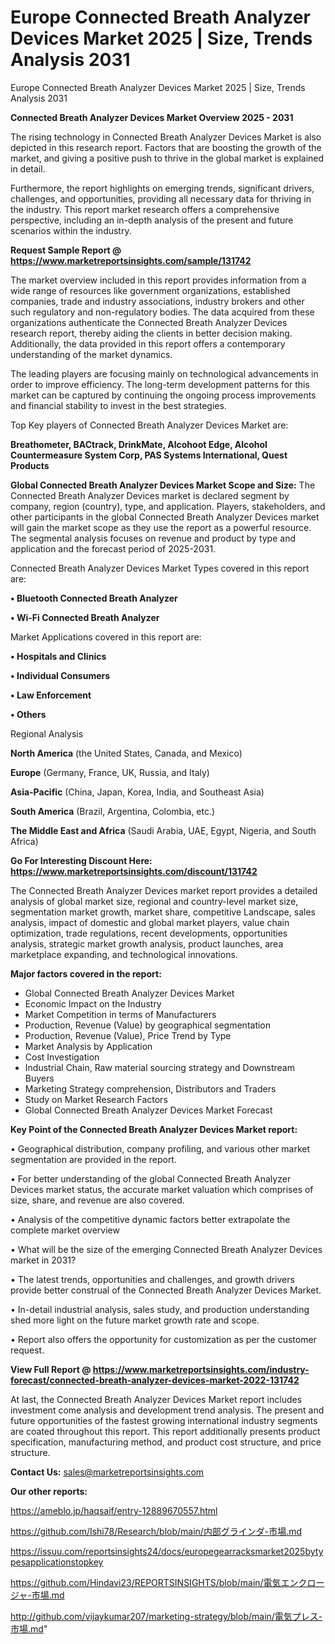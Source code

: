 # Europe Connected Breath Analyzer Devices Market 2025 | Size, Trends Analysis 2031
Europe Connected Breath Analyzer Devices Market 2025 | Size, Trends Analysis 2031

<Strong> Connected Breath Analyzer Devices Market Overview 2025 - 2031</strong>

The rising technology in Connected Breath Analyzer Devices Market is also depicted in this research report. Factors that are boosting the growth of the market, and giving a positive push to thrive in the global market is explained in detail.

Furthermore, the report highlights on emerging trends, significant drivers, challenges, and opportunities, providing all necessary data for thriving in the industry. This report market research offers a comprehensive perspective, including an in-depth analysis of the present and future scenarios within the industry.

<strong>Request Sample Report @ <a href=https://www.marketreportsinsights.com/sample/131742>https://www.marketreportsinsights.com/sample/131742</a></strong>

The market overview included in this report provides information from a wide range of resources like government organizations, established companies, trade and industry associations, industry brokers and other such regulatory and non-regulatory bodies. The data acquired from these organizations authenticate the Connected Breath Analyzer Devices research report, thereby aiding the clients in better decision making. Additionally, the data provided in this report offers a contemporary understanding of the market dynamics.

The leading players are focusing mainly on technological advancements in order to improve efficiency. The long-term development patterns for this market can be captured by continuing the ongoing process improvements and financial stability to invest in the best strategies.

Top Key players of Connected Breath Analyzer Devices Market are:

<strong>Breathometer, BACtrack, DrinkMate, Alcohoot Edge, Alcohol Countermeasure System Corp, PAS Systems International, Quest Products</strong>

<strong><b>Global Connected Breath Analyzer Devices Market Scope and Size:</b></strong>
The Connected Breath Analyzer Devices market is declared segment by company, region (country), type, and application. Players, stakeholders, and other participants in the global Connected Breath Analyzer Devices market will gain the market scope as they use the report as a powerful resource. The segmental analysis focuses on revenue and product by type and application and the forecast period of 2025-2031.

Connected Breath Analyzer Devices Market Types covered in this report are:

<strong>• Bluetooth Connected Breath Analyzer

• Wi-Fi Connected Breath Analyzer</strong>

Market Applications covered in this report are:

<strong>• Hospitals and Clinics

• Individual Consumers

• Law Enforcement

• Others</strong> 

Regional Analysis

<strong>North America</strong> (the United States, Canada, and Mexico)

<strong>Europe</strong> (Germany, France, UK, Russia, and Italy)

<strong>Asia-Pacific</strong> (China, Japan, Korea, India, and Southeast Asia)

<strong>South America</strong> (Brazil, Argentina, Colombia, etc.)

<strong>The Middle East and Africa</strong> (Saudi Arabia, UAE, Egypt, Nigeria, and South Africa)

<strong>Go For Interesting Discount Here: <a href=https://www.marketreportsinsights.com/discount/131742>https://www.marketreportsinsights.com/discount/131742</a></strong>

The Connected Breath Analyzer Devices market report provides a detailed analysis of global market size, regional and country-level market size, segmentation market growth, market share, competitive Landscape, sales analysis, impact of domestic and global market players, value chain optimization, trade regulations, recent developments, opportunities analysis, strategic market growth analysis, product launches, area marketplace expanding, and technological innovations.

<strong><b>Major factors covered in the report:</b></strong>
<ul>
  <li>Global Connected Breath Analyzer Devices Market </li>
  <li>Economic Impact on the Industry</li>
  <li>Market Competition in terms of Manufacturers</li>
  <li>Production, Revenue (Value) by geographical segmentation</li>
  <li>Production, Revenue (Value), Price Trend by Type</li>
  <li>Market Analysis by Application</li>
  <li>Cost Investigation</li>
  <li>Industrial Chain, Raw material sourcing strategy and Downstream Buyers</li>
  <li>Marketing Strategy comprehension, Distributors and Traders</li>
  <li>Study on Market Research Factors</li>
  <li>Global Connected Breath Analyzer Devices Market Forecast</li>
</ul>

<strong><b>Key Point of the Connected Breath Analyzer Devices Market report:</b></strong>

• Geographical distribution, company profiling, and various other market segmentation are provided in the report.

• For better understanding of the global Connected Breath Analyzer Devices market status, the accurate market valuation which comprises of size, share, and revenue are also covered.

• Analysis of the competitive dynamic factors better extrapolate the complete market overview

• What will be the size of the emerging Connected Breath Analyzer Devices market in 2031?

• The latest trends, opportunities and challenges, and growth drivers provide better construal of the Connected Breath Analyzer Devices Market.

• In-detail industrial analysis, sales study, and production understanding shed more light on the future market growth rate and scope.

• Report also offers the opportunity for customization as per the customer request.

<strong><b>View Full Report @ <a href=https://www.marketreportsinsights.com/industry-forecast/connected-breath-analyzer-devices-market-2022-131742>https://www.marketreportsinsights.com/industry-forecast/connected-breath-analyzer-devices-market-2022-131742</a></b></strong>


At last, the Connected Breath Analyzer Devices Market report includes investment come analysis and development trend analysis. The present and future opportunities of the fastest growing international industry segments are coated throughout this report. This report additionally presents product specification, manufacturing method, and product cost structure, and price structure.

<strong>Contact Us:</strong>
sales@marketreportsinsights.com

<strong>Our other reports:</strong>

<a href=https://ameblo.jp/haqsaif/entry-12889670557.html>https://ameblo.jp/haqsaif/entry-12889670557.html</a>

<a href=https://github.com/Ishi78/Research/blob/main/内部グラインダ-市場.md>https://github.com/Ishi78/Research/blob/main/内部グラインダ-市場.md</a>

<a href=https://issuu.com/reportsinsights24/docs/europegearracksmarket2025bytypesapplicationstopkey>https://issuu.com/reportsinsights24/docs/europegearracksmarket2025bytypesapplicationstopkey</a>

<a href=https://github.com/Hindavi23/REPORTSINSIGHTS/blob/main/電気エンクロージャ-市場.md>https://github.com/Hindavi23/REPORTSINSIGHTS/blob/main/電気エンクロージャ-市場.md</a>

<a href=http://github.com/vijaykumar207/marketing-strategy/blob/main/電気プレス-市場.md>http://github.com/vijaykumar207/marketing-strategy/blob/main/電気プレス-市場.md</a>"
